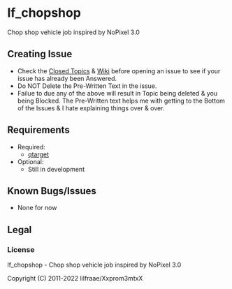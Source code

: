 # lf_chopshop
Chop shop vehicle job inspired by NoPixel 3.0

## Creating Issue
* Check the [Closed Topics](https://github.com/xxpromw3mtxx/lf_chopshop/issues?q=is%3Aissue+is%3Aclosed) & [Wiki](https://github.com/Xxpromw3mtxX/lf_chopshop/wiki) before opening an issue to see if your issue has already been Answered.
* Do NOT Delete the Pre-Written Text in the issue.
* Failue to due any of the above will result in Topic being deleted & you being Blocked. The Pre-Written text helps me with getting to the Bottom of the Issues & I hate explaining things over & over.

## Requirements
* Required:
    * [qtarget](https://github.com/overextended/qtarget/releases/latest)
* Optional:
    * Still in development

## Known Bugs/Issues
* None for now

## Legal
### License
lf_chopshop - Chop shop vehicle job inspired by NoPixel 3.0

Copyright (C) 2011-2022 lilfraae/Xxprom3mtxX
